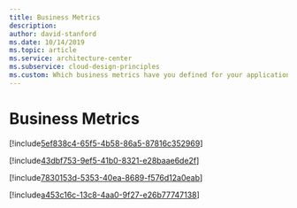 ```yaml
---
title: Business Metrics
description: 
author: david-stanford
ms.date: 10/14/2019
ms.topic: article
ms.service: architecture-center
ms.subservice: cloud-design-principles
ms.custom: Which business metrics have you defined for your application? 
---
```


# Business Metrics

<!-- You have set your workload availability targets -->
[!include[5ef838c4-65f5-4b58-86a5-87816c352969](../../../includes/aar_guidance/5ef838c4-65f5-4b58-86a5-87816c352969.md)]

<!-- You have identified how long the workload can be down for, and how much data it's acceptable to lose in a disaster. -->
[!include[43dbf753-9ef5-41b0-8321-e28baae6de2f](../../../includes/aar_guidance/43dbf753-9ef5-41b0-8321-e28baae6de2f.md)]

<!-- You have identified your redundancy requirements and SLAs -->
[!include[7830153d-5353-40ea-8689-f576d12a0eab](../../../includes/aar_guidance/7830153d-5353-40ea-8689-f576d12a0eab.md)]

<!-- You understand Azure Service Level Agreements (SLAs) and how they interact with your workload. -->
[!include[a453c16c-13c8-4aa0-9f27-e26b77747138](../../../includes/aar_guidance/a453c16c-13c8-4aa0-9f27-e26b77747138.md)]

